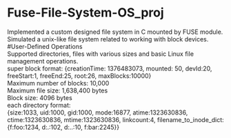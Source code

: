 # Fuse-File-System-OS_proj<br>
Implemented a custom designed file system in C mounted by FUSE module.<br>
Simulated a unix-like file system related to working with block devices.<br>
#User-Defined Operations<br>
Supported directories, files with various sizes and basic Linux file management operations.<br>
super block format:
{creationTime: 1376483073,   mounted: 50, devId:20, freeStart:1, freeEnd:25, root:26, maxBlocks:10000}
<br>
Maximum number of blocks: 10,000<br>
Maximum file size: 1,638,400 bytes<br>
Block size: 4096 bytes<br>
each directory format:<br>
{size:1033, uid:1000, gid:1000, mode:16877, atime:1323630836, ctime:1323630836, mtime:1323630836, linkcount:4, filename_to_inode_dict: {f:foo:1234, d:.:102, d:..:10, f:bar:2245}}
